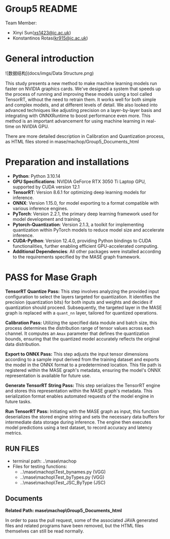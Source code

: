 # Group5 README

Team Member:

- Xinyi Sun(xs1423@ic.ac.uk)
- Konstantinos Rotas(kr915@ic.ac.uk)

# General introduction

![数据结构](docs/imgs/Data Structure.png)

This study presents a new method to make machine learning models run faster on NVIDIA graphics cards. We've designed a system that speeds up the process of running and improving these models using a tool called TensorRT, without the need to retrain them. It works well for both simple and complex models, and at different levels of detail. We also looked into advanced techniques like adjusting precision on a layer-by-layer basis and integrating with ONNXRuntime to boost performance even more. This method is an important advancement for using machine learning in real-time on NVIDIA GPU.

There are more detailed description in Calibration and Quantization process, as HTML files stored in mase/machop/Group5_Documents_html

# Preparation and installations

- **Python**: Python 3.10.14
- **GPU Specifications**: NVIDIA GeForce RTX 3050 Ti Laptop GPU, supported by CUDA version 12.1
- **TensorRT**: Version 8.6.1 for optimizing deep learning models for inference.
- **ONNX**: Version 1.15.0, for model exporting to a format compatible with various inference engines.
- **PyTorch**: Version 2.2.1, the primary deep learning framework used for model development and training.
- **Pytorch-Quantization**: Version 2.1.3, a toolkit for implementing quantization within PyTorch models to reduce model size and accelerate inference.
- **CUDA-Python**: Version 12.4.0, providing Python bindings to CUDA functionalities, further enabling efficient GPU-accelerated computing.
- **Additional Dependencies**: All other packages were installed according to the requirements specified by the MASE graph framework.

# PASS for Mase Graph

**TensorRT Quantize Pass:**
This step involves analyzing the provided input configuration to select the layers targeted for quantization. It identifies the precision (quantization bits) for both inputs and weights and decides if quantization should proceed. Subsequently, the targeted layer in the MASE graph is replaced with a `quant_nn` layer, tailored for quantized operations.

**Calibration Pass:**
Utilizing the specified data module and batch size, this process determines the distribution range of tensor values across each channel. It computes an `Amax` parameter that defines the quantization bounds, ensuring that the quantized model accurately reflects the original data distribution.

**Export to ONNX Pass:**
This step adjusts the input tensor dimensions according to a sample input derived from the training dataset and exports the model in the ONNX format to a predetermined location. This file path is registered within the MASE graph's metadata, ensuring the model's ONNX representation is available for future use.

**Generate TensorRT String Pass:**
This step serializes the TensorRT engine and stores this representation within the MASE graph's metadata. This serialization format enables automated requests of the model engine in future tasks.

**Run TensorRT Pass:**
Initiating with the MASE graph as input, this function deserializes the stored engine string and sets the necessary data buffers for intermediate data storage during inference. The engine then executes model predictions using a test dataset, to record accuracy and latency metrics.

## RUN FILES

- terminal path: ..\mase\machop
- Files for testing functions:
  - ..\mase\machop\Test_bynames.py (VGG)
  - ..\mase\machop\Test_byTypes.py (VGG)
  - ..\mase\machop\Test_JSC_ByType (JSC)

## Documents

**Related Path: mase\machop\Group5_Documents_html**

In order to pass the pull request, some of the associated JAVA generated files and related programs have been removed, but the HTML files themselves can still be read normally.
